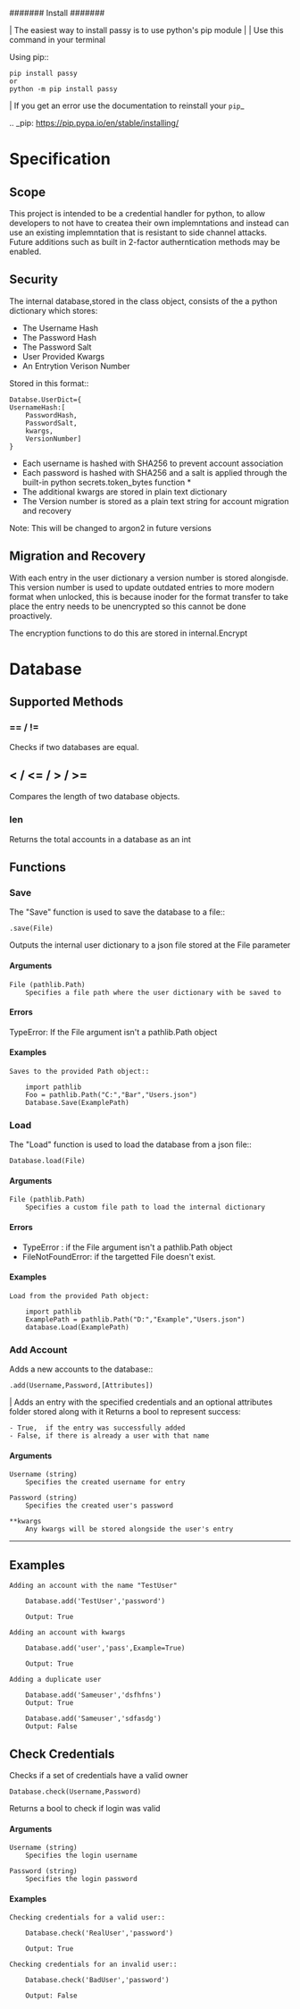 #######
Install
#######

| The easiest way to install passy is to use python's pip module
|
| Use this command in your terminal

Using pip::

    pip install passy
    or
    python -m pip install passy

| If you get an error use the documentation to reinstall your `pip`_

.. _pip: https://pip.pypa.io/en/stable/installing/



# Specification

## Scope

This project is intended to be a credential handler for python, to allow developers to not have to createa their own implemntations and instead can use an existing implemntation that is resistant to side channel attacks.
Future additions such as built in 2-factor autherntication methods may be enabled.


## Security

The internal database,stored in the class object, consists of the a python dictionary which stores:

- The Username Hash
- The Password Hash
- The Password Salt
- User Provided Kwargs
- An Entrytion Verison Number

Stored in this format::

    Databse.UserDict={
    UsernameHash:[
        PasswordHash,
        PasswordSalt,
        kwargs,
        VersionNumber]
    }

- Each username is hashed with SHA256 to prevent account association
- Each password is hashed with SHA256 and a salt is applied through the built-in python secrets.token_bytes function *
- The additional kwargs are stored in plain text dictionary
- The Version number is stored as a plain text string for account migration and recovery

Note: This will be changed to argon2 in future versions

## Migration and Recovery

With each entry in the user dictionary a version number is stored alongisde. This version number is used to update outdated entries to more modern format when unlocked, this is because inoder for the format transfer to take place the entry needs to be unencrypted so this cannot be done proactively.

The encryption functions to do this are stored in internal.Encrypt


# Database



## Supported Methods



### == / !=

Checks if two databases are equal.

## < / <= / > / >=

Compares the length of two database objects.

### len 

Returns the total accounts in a database as an int

## Functions

### Save

The "Save" function is used to save the database to a file::

    .save(File)

Outputs the internal user dictionary to a json file stored at the File parameter

#### Arguments

    File (pathlib.Path)
        Specifies a file path where the user dictionary with be saved to

#### Errors

TypeError: If the File argument isn't a pathlib.Path object

#### Examples

    Saves to the provided Path object::

        import pathlib
        Foo = pathlib.Path("C:","Bar","Users.json")
        Database.Save(ExamplePath)

### Load

The "Load" function is used to load the database from a json file::

    Database.load(File)


#### Arguments

    File (pathlib.Path)
        Specifies a custom file path to load the internal dictionary


#### Errors

- TypeError : if the File argument isn't a pathlib.Path object
- FileNotFoundError: if the targetted File doesn't exist.

#### Examples

    Load from the provided Path object:

        import pathlib
        ExamplePath = pathlib.Path("D:","Example","Users.json")
        database.Load(ExamplePath)

### Add Account

Adds a new accounts to the database::


    .add(Username,Password,[Attributes])

| Adds an entry with the specified credentials and an optional attributes folder stored along with it
Returns a bool to represent success:

    - True,  if the entry was successfully added
    - False, if there is already a user with that name

#### Arguments

    Username (string)
        Specifies the created username for entry

    Password (string)
        Specifies the created user's password

    **kwargs
        Any kwargs will be stored alongside the user's entry

--------
Examples
--------
    
    Adding an account with the name "TestUser"

        Database.add('TestUser','password')
        
        Output: True

    Adding an account with kwargs

        Database.add('user','pass',Example=True)
        
        Output: True

    Adding a duplicate user

        Database.add('Sameuser','dsfhfns')
        Output: True

        Database.add('Sameuser','sdfasdg')
        Output: False
        


## Check Credentials

Checks if a set of credentials have a valid owner

    Database.check(Username,Password)

Returns a bool to check if login was valid

#### Arguments

    Username (string)
        Specifies the login username

    Password (string)
        Specifies the login password

#### Examples
    
    Checking credentials for a valid user::
        
        Database.check('RealUser','password')

        Output: True

    Checking credentials for an invalid user::

        Database.check('BadUser','password')

        Output: False